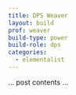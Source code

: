 ```yaml
---
title: DPS Weaver
layout: build
prof: weaver
build-type: power
build-role: dps
categories:
  - elementalist
---
```


… post contents …